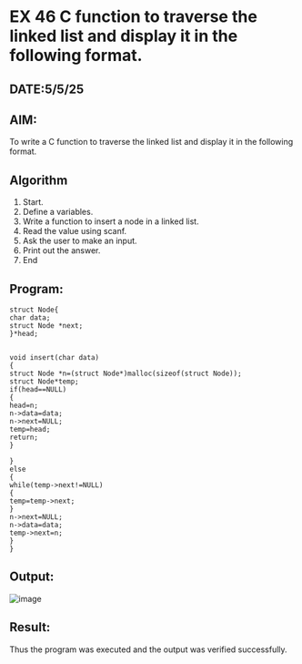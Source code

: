 # EX 46 C function to traverse the linked list and display it in the following format.
## DATE:5/5/25
## AIM:
To write a C function to traverse the linked list and display it in the following format.

## Algorithm
1. Start. 
2. Define a variables. 
3. Write a function to insert a node in a linked list. 
4. Read the value using scanf. 
5. Ask the user to make an input. 
6. Print out the answer. 
7. End   

## Program:
```
struct Node{ 
char data; 
struct Node *next; 
}*head; 
 
 
void insert(char data) 
{ 
struct Node *n=(struct Node*)malloc(sizeof(struct Node)); 
struct Node*temp; 
if(head==NULL) 
{ 
head=n; 
n->data=data; 
n->next=NULL; 
temp=head; 
return; 
} 
 
}  
else 
{ 
while(temp->next!=NULL) 
{ 
temp=temp->next; 
} 
n->next=NULL; 
n->data=data; 
temp->next=n; 
} 
}
```

## Output:
![image](https://github.com/user-attachments/assets/35063d17-0a43-4cb8-bc4f-63a05b22e6df)


## Result:
Thus the program was executed and the output was verified successfully.
